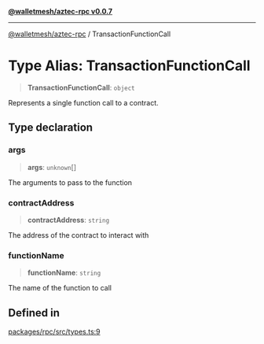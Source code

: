 [**@walletmesh/aztec-rpc v0.0.7**](../README.md)

***

[@walletmesh/aztec-rpc](../globals.md) / TransactionFunctionCall

# Type Alias: TransactionFunctionCall

> **TransactionFunctionCall**: `object`

Represents a single function call to a contract.

## Type declaration

### args

> **args**: `unknown`[]

The arguments to pass to the function

### contractAddress

> **contractAddress**: `string`

The address of the contract to interact with

### functionName

> **functionName**: `string`

The name of the function to call

## Defined in

[packages/rpc/src/types.ts:9](https://github.com/WalletMesh/aztec/blob/373b9ce85d8692237c6f741e27593ac2753f00a5/packages/rpc/src/types.ts#L9)
